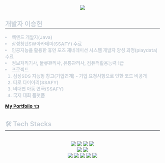 <div align= "center">
    <img src="https://capsule-render.vercel.app/api?type=waving&color=0:ae2dd2,100:e19223&height=100&animation=&fontColor=939393&fontSize=40" />
</div>
<div style="text-align: left;"> 
  <h2 style="border-bottom: 1px solid #21262d; color: #c9d1d9;"> 개발자 이승헌 </h2>
  <div style="font-weight: 700; font-size: 15px; text-align: left; color: #c9d1d9;"> <li> 백엔드 개발자(Java) <li>삼성청년SW아카데미(SSAFY) 수료 <li> 인공지능을 활용한 휴먼 포즈 제네레이션 시스템 개발자 양성 과정(playdata) 수료 <li>정보처리기사, 물류관리사, 유통관리사, 컴퓨터활용능력 1급
  <li> 프로젝트 <ol> <li>삼성SDS 지능형 창고(기업연계) - 기업 요청사항으로 인한 코드 비공개 <li>타로 다이어리(SSAFY) <li>비대면 아동 연극(SSAFY) <li> 국제 대회 플랫폼 </ol> <a href="https://aquatic-driver-6b8.notion.site/Portfolio-e32cefd450294bc1ade070f0235592ad?pvs=4"> My Portfolio 👈</a></li>
  </div> 
</div>
    <div style="text-align: left;">
    <h2 style="border-bottom: 1px solid #21262d; color: #c9d1d9;"> 🛠️ Tech Stacks </h2> <br> 
    <div  align= "center">        <img src="https://img.shields.io/badge/Java-007396?style=for-the-badge&logo=Java&logoColor=white">
        <img src="https://img.shields.io/badge/Python-3776AB?style=for-the-badge&logo=Python&logoColor=white">
        <img src="https://img.shields.io/badge/Spring-6DB33F?style=for-the-badge&logo=Spring&logoColor=white">
        <img src="https://img.shields.io/badge/Spring Boot-6DB33F?style=for-the-badge&logo=Spring Boot&logoColor=white">
        <br/>
        <img src="https://img.shields.io/badge/MySQL-4479A1?style=for-the-badge&logo=MySQL&logoColor=white">
        <img src="https://img.shields.io/badge/MongoDB-47A248?style=for-the-badge&logo=MongoDB&logoColor=white">
        <br/>
        <img src="https://img.shields.io/badge/Docker-2496ED?style=for-the-badge&logo=Docker&logoColor=white">
        <img src="https://img.shields.io/badge/Jenkins-D24939?style=for-the-badge&logo=Jenkins&logoColor=white">
        <img src="https://img.shields.io/badge/Git-F05032?style=for-the-badge&logo=Git&logoColor=white">
        <img src="https://img.shields.io/badge/Github-181717?style=for-the-badge&logo=Github&logoColor=white">
        <img src="https://img.shields.io/badge/Notion-000000?style=for-the-badge&logo=Notion&logoColor=white">
    </div>
</div>
    
    